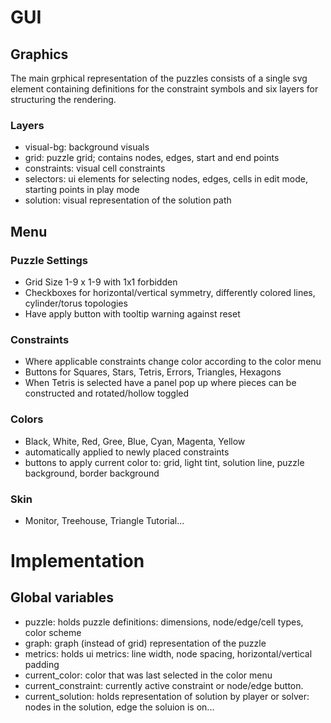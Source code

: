 # GUI

## Graphics

The main grphical representation of the puzzles consists of a single svg element containing
definitions for the constraint symbols and six layers for structuring the rendering.

### Layers
 - visual-bg: background visuals
 - grid: puzzle grid; contains nodes, edges, start and end points
 - constraints: visual cell constraints
 - selectors: ui elements for selecting nodes, edges, cells in edit mode, starting points in play mode
 - solution: visual representation of the solution path

## Menu

### Puzzle Settings
 - Grid Size 1-9 x 1-9 with 1x1 forbidden
 - Checkboxes for horizontal/vertical symmetry, differently colored lines, cylinder/torus topologies
 - Have apply button with tooltip warning against reset

### Constraints
 - Where applicable constraints change color according to the color menu
 - Buttons for Squares, Stars, Tetris, Errors, Triangles, Hexagons
 - When Tetris is selected have a panel pop up where pieces can be constructed and rotated/hollow toggled

### Colors
 - Black, White, Red, Gree, Blue, Cyan, Magenta, Yellow
 - automatically applied to newly placed constraints
 - buttons to apply current color to: grid, light tint, solution line, puzzle background, border background

### Skin
 - Monitor, Treehouse, Triangle Tutorial...


# Implementation

## Global variables
 - puzzle: holds puzzle definitions: dimensions, node/edge/cell types, color scheme
 - graph: graph (instead of grid) representation of the puzzle
 - metrics: holds ui metrics: line width, node spacing, horizontal/vertical padding
 - current_color: color that was last selected in the color menu
 - current_constraint: currently active constraint or node/edge button.
 - current_solution: holds representation of solution by player or solver: nodes in the solution, edge the soluion is on...
